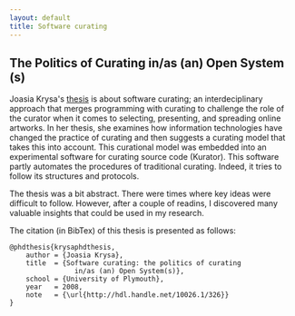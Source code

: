 ```yaml
---
layout: default
title: Software curating
---
```


## The Politics of Curating in/as (an) Open System (s)

Joasia Krysa's [thesis](http://hdl.handle.net/10026.1/326) is about software curating; an interdeciplinary approach that merges programming with curating to challenge the role of the curator when it comes to selecting, presenting, and spreading online artworks. In her thesis, she examines how information technologies have changed the practice of curating and then suggests a curating model that takes this into account.  This curational model was embedded into an experimental software for curating source code (Kurator). This software partly automates the procedures of traditional curating. Indeed, it tries to follow its structures and protocols.

The thesis was a bit abstract. There were times where key ideas were difficult to follow. However, after a couple of readins, I discovered many valuable insights that could be used in my research. 

The citation (in BibTex) of this thesis is presented as follows:


	@phdthesis{krysaphdthesis,
  		author = {Joasia Krysa}, 
  		title  = {Software curating: the politics of curating 
            		in/as (an) Open System(s)},
		school = {University of Plymouth},
  		year   = 2008,
  		note   = {\url{http://hdl.handle.net/10026.1/326}}
	}







